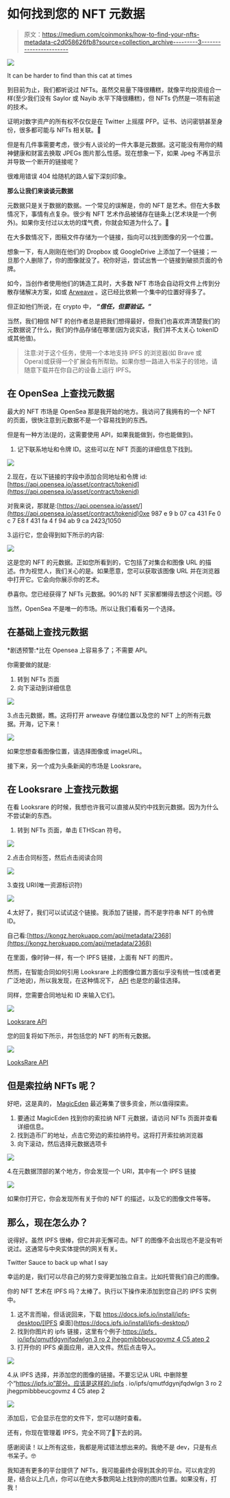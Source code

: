 # 如何找到您的 NFT 元数据

> 原文：<https://medium.com/coinmonks/how-to-find-your-nfts-metadata-c2d058626fb8?source=collection_archive---------3----------------------->

![](img/15c6aea55c8f357e66ae79b83307d35b.png)

It can be harder to find than this cat at times

到目前为止，我们都听说过 NFTs。虽然交易量下降很糟糕，就像平均投资组合一样(至少我们没有 Saylor 或 Nayib 水平下降很糟糕)，但 NFTs 仍然是一项有前途的技术。

证明对数字资产的所有权不仅仅是在 Twitter 上摇摆 PFP。证书、访问密钥甚至身份，很多都可能与 NFTs 相关联。🔑

但是有几件事需要考虑，很少有人谈论的一件大事是元数据。这可能没有用你的精神健康和财富去换取 JPEGs 图片那么性感。现在想象一下，如果 Jpeg 不再显示并导致一个断开的链接呢？

很难用错误 404 给随机的路人留下深刻印象。

**那么让我们来谈谈元数据**

元数据只是关于数据的数据。一个常见的误解是，你的 NFT 是艺术。但在大多数情况下，事情有点复杂。很少有 NFT 艺术作品被储存在链条上(艺术块是一个例外)。如果你支付过以太坊的煤气费，你就会知道为什么了。💸

在大多数情况下，图稿文件存储为一个链接，指向可以找到图像的另一个位置。

想象一下，有人刚刚在他们的 Dropbox 或 GoogleDrive 上添加了一个链接；一旦那个人删除了，你的图像就没了。祝你好运，尝试出售一个链接到破损页面的令牌。

如今，当创作者使用他们的铸造工具时，大多数 NFT 市场会自动将文件上传到分散存储解决方案，如或 [Arweave](https://www.arweave.org/) 。这已经比依赖一个集中的位置好得多了。

但正如他们所说，在 crypto 中， ***“信任，但要验证。”***

当然，我们相信 NFT 的创作者总是把我们想得最好，但我们也喜欢弄清楚我们的元数据说了什么，我们的作品存储在哪里(因为说实话，我们并不太关心 tokenID 或其他值)。

> 注意:对于这个任务，使用一个本地支持 IPFS 的浏览器(如 Brave 或 Opera)或获得一个扩展会有所帮助。如果你想一路进入书呆子的领地，请随意下载并在你自己的设备上运行 IPFS。

## 在 OpenSea 上查找元数据

最大的 NFT 市场是 OpenSea 那是我开始的地方。我访问了我拥有的一个 NFT 的页面，很快注意到元数据不是一个容易找到的东西。

但是有一种方法(是的，这需要使用 API，如果我能做到，你也能做到)。

1.  记下联系地址和令牌 ID。这些可以在 NFT 页面的详细信息下找到。

![](img/2673820a69145e5c9d0656277eab8e60.png)

2.现在，在以下链接的字段中添加合同地址和令牌 id:[https://api.opensea.io/asset/contract/tokenid](https://api.opensea.io/asset/contract/tokenid)

对我来说，那就是:[https://api.opensea.io/asset/](https://api.opensea.io/asset/contract/tokenid)0xe 987 e 9 b 07 ca 431 Fe 0 c 7 E8 f 431 fa 4 f 94 ab 9 ca 2423[/](https://api.opensea.io/asset/contract/tokenid)1050

3.运行它，您会得到如下所示的内容:

![](img/256fefb08b3e8719f0f81e741e41ced6.png)

这是您的 NFT 的元数据。正如您所看到的，它包括了对集合和图像 URL 的描述。作为视觉人，我们关心的是。如果愿意，您可以获取该图像 URL 并在浏览器中打开它。它会向你展示你的艺术。

恭喜你。您已经获得了 NFTs 元数据。90%的 NFT 买家都懒得去想这个问题。😼

当然，OpenSea 不是唯一的市场。所以让我们看看另一个选择。

## 在基础上查找元数据

*剧透预警:*比在 Opensea 上容易多了；不需要 API。

你需要做的就是:

1.  转到 NFTs 页面
2.  向下滚动到详细信息

![](img/e963bb908a10cd1d130a57bcbe880cfd.png)

3.点击元数据，瞧。这将打开 arweave 存储位置以及您的 NFT 上的所有元数据。开海，记下来！

![](img/5dd0075fe798fb3f8bb4afee8a168d15.png)

如果您想查看图像位置，请选择图像或 imageURL。

接下来，另一个成为头条新闻的市场是 Looksrare。

## **在 Looksrare 上查找元数据**

在看 Looksrare 的时候，我想也许我可以直接从契约中找到元数据。因为为什么不尝试新的东西。

1.  转到 NFTs 页面，单击 ETHScan 符号。

![](img/83f0b9305a0fa4040c5230ee512d687c.png)

2.点击合同标签，然后点击阅读合同

![](img/51e63a963339cc3fb527589ccdcbc729.png)

3.查找 URI(唯一资源标识符)

![](img/31e81a49dbde72bc6bf59bb22961b921.png)

4.太好了，我们可以试试这个链接。我添加了链接，而不是字符串 NFT 的令牌 ID。

自己看:[https://kongz.herokuapp.com/api/metadata/2368](https://kongz.herokuapp.com/api/metadata/2368)

在里面，像时钟一样，有一个 IPFS 链接，上面有 NFT 的图片。

然而，在智能合同如何引用 Looksrare 上的图像位置方面似乎没有统一性(或者更广泛地说)，所以我发现，在这种情况下， [API](https://looksrare.github.io/api-docs/#/Tokens/TokenController.getCollectionToken) 也是您的最佳选择。

同样，您需要合同地址和 ID 来输入它们。

![](img/b7ac12351907e7c0c9a538100348bc2d.png)

[Looksrare API](https://looksrare.github.io/api-docs/#/Tokens/TokenController.getCollectionToken)

您的回复将如下所示，并包括您的 NFT 的所有元数据。

![](img/ad10db8d9d14ca4b98f8f3e488c43c05.png)

[LooksRare API](https://looksrare.github.io/api-docs/#/Tokens/TokenController.getCollectionToken)

## 但是索拉纳 NFTs 呢？

好吧，这是真的， [MagicEden](https://www.magiceden.io/) 最近筹集了很多资金，所以值得探索。

1.  要通过 MagicEden 找到你的索拉纳 NFT 元数据，请访问 NFTs 页面并查看详细信息。
2.  找到造币厂的地址，点击它旁边的索拉纳符号。这将打开索拉纳浏览器
3.  向下滚动，然后选择元数据选项卡

![](img/2841a0cf926e5827ac59212a50772fed.png)

4.在元数据顶部的某个地方，你会发现一个 URI，其中有一个 IPFS 链接

![](img/dbec7193dba73774270ee69e0f7d74b0.png)

如果你打开它，你会发现所有关于你的 NFT 的描述，以及它的图像文件等等。

## 那么，现在怎么办？

说得好。虽然 IPFS 很棒，但它并非无懈可击。NFT 的图像不会出现也不是没有听说过。这通常与中央实体提供的网关有关。

Twitter Sauce to back up what I say

幸运的是，我们可以尽自己的努力变得更加独立自主。比如托管我们自己的图像。

你的 NFT 艺术在 IPFS 吗？太棒了。执行以下操作来添加到您自己的 IPFS 实例中。

1.  这不言而喻，但话说回来，下载 https://docs.ipfs.io/install/ipfs-desktop/[IPFS 桌面](https://docs.ipfs.io/install/ipfs-desktop/)
2.  找到你图片的 ipfs 链接，这里有个例子:[https://ipfs . io/ipfs/qmutfdgynjfqdwlgn 3 ro 2 jhegpmibbbeucgovmz 4 C5 atep 2](https://ipfs.io/ipfs/QmUTFdGynJfQDwLGN3ro2jhEgpMibbEUCGovmZ4c5ATEp2)
3.  打开你的 IPFS 桌面应用，进入文件。然后点击导入。

![](img/f6740cd74561266fb7a0faf373370c7b.png)

4.从 IPFS 选择，并添加您的图像的链接。不要忘记从 URL 中删除整个“https://ipfs.io”部分。应该是这样的:/ipfs . io/ipfs/qmutfdgynjfqdwlgn 3 ro 2 jhegpmibbbeucgovmz 4 C5 atep 2

![](img/bf88297d607fd1e95c0b94d4650bc9d7.png)

添加后，它会显示在您的文件下，您可以随时查看。

还有，你现在管理着 IPFS，完全不同了🐰下去的洞。

感谢阅读！以上所有这些，我都是用试错法想出来的。我绝不是 dev，只是有点书呆子。🤓

我知道有更多的平台提供了 NFTs，我可能最终会得到其余的平台。可以肯定的是，结合以上几点，你可以在绝大多数网站上找到你的图片位置。如果没有，打我！